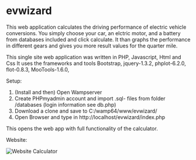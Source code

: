# evwizard
This web application calculates the driving performance of electric vehicle conversions.
You simply choose your car, an elctric motor, and a battery from databases included and click calculate.
It than graphs the performance in different gears and gives you more result values for the quarter mile.

This single site web application was written in PHP, Javascript, Html and Css
It uses the frameworks and tools Bootstrap, jquery-1.3.2, phplot-6.2.0, flot-0.8.3, MooTools-1.6.0,

Setup:

1. (Install and then) Open Wampserver 
2. Create PHPmyadmin account and import .sql- files from folder /databases (login information see db.php)
3. Download a clone and save to C:/wamp64/www/evwizard/
4. Open Browser and type in  http://localhost/evwizard/index.php

This opens the web app with full functionality of the calculator.

Website:

![Website Calculator](https://github.com/vincenzodomina/evwizard/evwizard.jpg "Website Calculator")
